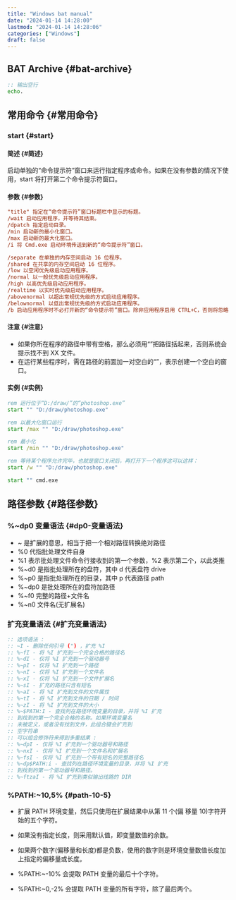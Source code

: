 ```yaml
---
title: "Windows bat manual"
date: "2024-01-14 14:28:00"
lastmod: "2024-01-14 14:28:06"
categories: ["Windows"]
draft: false
---
```


## BAT Archive {#bat-archive}

```bat
:: 输出空行
echo.
```


## 常用命令 {#常用命令}


### start {#start}


#### 简述 {#简述}

启动单独的“命令提示符”窗口来运行指定程序或命令。如果在没有参数的情况下使用，start 将打开第二个命令提示符窗口。


#### 参数 {#参数}

```cfg
"title" 指定在“命令提示符”窗口标题栏中显示的标题。
/wait 启动应用程序，并等待其结束。
/dpatch 指定启动目录。
/min 启动新的最小化窗口。
/max 启动新的最大化窗口。
/i 将 Cmd.exe 启动环境传送到新的“命令提示符”窗口。

/separate 在单独的内存空间启动 16 位程序。
/shared 在共享的内存空间启动 16 位程序。
/low 以空闲优先级启动应用程序。
/normal 以一般优先级启动应用程序。
/high 以高优先级启动应用程序。
/realtime 以实时优先级启动应用程序。
/abovenormal 以超出常规优先级的方式启动应用程序。
/belownormal 以低出常规优先级的方式启动应用程序。
/b 启动应用程序时不必打开新的“命令提示符”窗口。除非应用程序启用 CTRL+C，否则将忽略 CTRL+C 操作。使用 CTRL+BREAK 中断应用程序。
```


#### 注意 {#注意}

-   如果你所在程序的路径中带有空格，那么必须用“”把路径括起来，否则系统会提示找不到 XX 文件。
-   在运行某些程序时，需在路径的前面加一对空白的“”，表示创建一个空白的窗口。


#### 实例 {#实例}

```bat
rem 运行位于“D:/draw/”的“photoshop.exe”
start "" "D:/draw/photoshop.exe"

rem 以最大化窗口运行
start /max "" "D:/draw/photoshop.exe"

rem 最小化
start /min "" "D:/draw/photoshop.exe"

rem 等待某个程序允许完毕，也就是窗口关闭后，再打开下一个程序这可以这样：
start /w "" "D:/draw/photoshop.exe"

start "" cmd.exe
```


## 路径参数 {#路径参数}


### %~dp0 变量语法 {#dp0-变量语法}

-   ~    是扩展的意思，相当于把一个相对路径转换绝对路径
-   %0   代指批处理文件自身
-   %1   表示批处理文件命令行接收到的第一个参数，%2 表示第二个，以此类推
-   %~d0 是指批处理所在的盘符，其中 d 代表盘符 drive
-   %~p0 是指批处理所在的目录，其中 p 代表路径 path
-   %~dp0 是批处理所在的盘符加路径
-   %~f0  完整的路径+文件名
-   %~n0  文件名(无扩展名)


### 扩充变量语法 {#扩充变量语法}

```bat
:: 选项语法 :
:: ~I - 删除任何引号 (") ，扩充 %I
:: %~fI - 将 %I 扩充到一个完全合格的路径名
:: %~dI - 仅将 %I 扩充到一个驱动器号
:: %~pI - 仅将 %I 扩充到一个路径
:: %~nI - 仅将 %I 扩充到一个文件名
:: %~xI - 仅将 %I 扩充到一个文件扩展名
:: %~sI - 扩充的路径只含有短名
:: %~aI - 将 %I 扩充到文件的文件属性
:: %~tI - 将 %I 扩充到文件的日期 / 时间
:: %~zI - 将 %I 扩充到文件的大小
:: %~$PATH:I - 查找列在路径环境变量的目录，并将 %I 扩充
:: 到找到的第一个完全合格的名称。如果环境变量名
:: 未被定义，或者没有找到文件，此组合键会扩充到
:: 空字符串
:: 可以组合修饰符来得到多重结果 :
:: %~dpI - 仅将 %I 扩充到一个驱动器号和路径
:: %~nxI - 仅将 %I 扩充到一个文件名和扩展名
:: %~fsI - 仅将 %I 扩充到一个带有短名的完整路径名
:: %~dp$PATH:i - 查找列在路径环境变量的目录，并将 %I 扩充
:: 到找到的第一个驱动器号和路径。
:: %~ftzaI - 将 %I 扩充到类似输出线路的 DIR
```


### %PATH:~10,5% {#path-10-5}

-   扩展 PATH 环境变量，然后只使用在扩展结果中从第 11 个(偏 移量 10)字符开始的五个字符。
-   如果没有指定长度，则采用默认值，即变量数值的余数。
-   如果两个数字(偏移量和长度)都是负数，使用的数字则是环境变量数值长度加上指定的偏移量或长度。

-   %PATH:~-10%  会提取 PATH 变量的最后十个字符。
-   %PATH:~0,-2% 会提取 PATH 变量的所有字符，除了最后两个。
